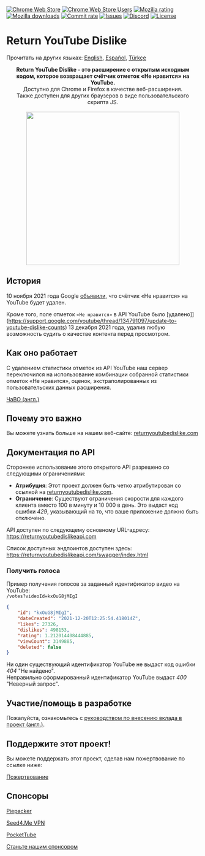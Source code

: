 [![Chrome Web Store](https://img.shields.io/chrome-web-store/stars/gebbhagfogifgggkldgodflihgfeippi?label=Chrome%20Rating&style=flat&logo=google)](https://chrome.google.com/webstore/detail/youtube-dislike-button/gebbhagfogifgggkldgodflihgfeippi/)
[![Chrome Web Store Users](https://img.shields.io/chrome-web-store/users/gebbhagfogifgggkldgodflihgfeippi?label=Chrome%20Users&style=flat&logo=google)](https://chrome.google.com/webstore/detail/youtube-dislike-button/gebbhagfogifgggkldgodflihgfeippi/)
[![Mozilla rating](https://img.shields.io/amo/stars/return-youtube-dislikes?label=Firefox%20Rating&style=flat&logo=firefox)](https://addons.mozilla.org/en-US/firefox/addon/return-youtube-dislikes/)
[![Mozilla downloads](https://img.shields.io/amo/users/return-youtube-dislikes?label=Firefox%20Users&style=flat&logo=firefox)](https://addons.mozilla.org/en-US/firefox/addon/return-youtube-dislikes/)
[![Commit rate](https://img.shields.io/github/commit-activity/m/Anarios/return-youtube-dislike?label=Commits&style=flat)](https://github.com/Anarios/return-youtube-dislike/commits/main)
[![Issues](https://img.shields.io/github/issues/Anarios/return-youtube-dislike?style=flat&label=Issues)](https://github.com/Anarios/return-youtube-dislike/issues)
[![Discord](https://img.shields.io/discord/909435648170160229?label=Discord&style=flat&logo=discord)](https://discord.gg/UMxyMmCgfF)
[![License](https://img.shields.io/badge/License-GPLv3-blue.svg?style=flat)](https://github.com/Anarios/return-youtube-dislike/blob/main/LICENSE)


# Return YouTube Dislike

Прочитать на других языках: [English](README.md), [Español](READMEes.md), [Türkçe](READMEtr.md)
<p align="center">
    <b>Return YouTube Dislike - это расширение с открытым исходным кодом, которое возвращает счётчик отметок «Не нравится» на YouTube.</b><br>
    Доступно для Chrome и Firefox в качестве веб-расширения.<br>
    Также доступен для других браузеров в виде пользовательского скрипта JS.<br><br>
    <img width="400px" src="https://user-images.githubusercontent.com/18729296/141743755-2be73297-250e-4cd1-ac93-8978c5a39d10.png"/>
</p>

## История

10 ноября 2021 года Google [объявили](https://blog.youtube/news-and-events/update-to-youtube/), что счётчик «Не нравится» на YouTube будет удален.  
  
Кроме того, поле отметок `«Не нравится»` в API YouTube было [удалено]](https://support.google.com/youtube/thread/134791097/update-to-youtube-dislike-counts) 13 декабря 2021 года, удалив любую возможность судить о качестве контента перед просмотром.

## Как оно работает

С удалением статистики отметок из API YouTube наш сервер переключился на использование комбинации собранной статистики отметок «Не нравится», оценок, экстраполированных из пользовательских данных расширения.

[ЧаВО (англ.)](https://github.com/Anarios/return-youtube-dislike/blob/main/Docs/FAQ.md)

## Почему это важно

Вы можете узнать больше на нашем веб-сайте: [returnyoutubedislike.com](https://www.returnyoutubedislike.com/)

## Документация по API

Стороннее использование этого открытого API разрешено со следующими ограничениями:

- **Атрибуция**: Этот проект должен быть четко атрибутирован со ссылкой на [returnyoutubedislike.com](https://returnyoutubedislike.com/).
- **Ограничение**: Существуют ограничения скорости для каждого клиента вместо 100 в минуту и 10 000 в день. Это выдаст код ошибки *429*, указывающий на то, что ваше приложение должно быть отключено.

API доступен по следующему основному URL-адресу:  
https://returnyoutubedislikeapi.com  

Список доступных эндпоинтов доступен здесь:  
https://returnyoutubedislikeapi.com/swagger/index.html

### Получить голоса
Пример получения голосов за заданный идентификатор видео на YouTube:  
`/votes?videoId=kxOuG8jMIgI`

```json
{
    "id": "kxOuG8jMIgI",
    "dateCreated": "2021-12-20T12:25:54.418014Z",
    "likes": 27326,
    "dislikes": 498153,
    "rating": 1.212014408444885,
    "viewCount": 3149885,
    "deleted": false
}
```


Ни один существующий идентификатор YouTube не выдаст код ошибки *404* "Не найдено".  
Неправильно сформированный идентификатор YouTube выдаст *400* "Неверный запрос".



<!---
## Документация по API

Вы можете просмотреть всю документацию на нашем веб-сайте.
[https://returnyoutubedislike.com/documentation/](https://returnyoutubedislike.com/documentation/) -->


## Участие/помощь в разработке

Пожалуйста, ознакомьтесь с [руководством по внесению вклада в проект (англ.)](https://github.com/Anarios/return-youtube-dislike/blob/main/CONTRIBUTING.md).

## Поддержите этот проект!

Вы можете поддержать этот проект, сделав нам пожертвование по ссылке ниже:

[Пожертвование](https://returnyoutubedislike.com/donate)

## Спонсоры
[Piepacker](https://piepacker.com)

[Seed4.Me VPN](https://www.seed4.me/users/register?gift=ReturnYoutubeDislike)

[PocketTube](https://yousub.info/?utm_source=returnyoutubedislike)

[Станьте нашим спонсором](https://www.patreon.com/join/returnyoutubedislike/checkout?rid=8008601)

